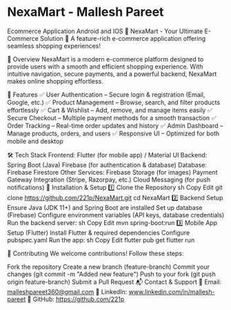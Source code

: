 # NexaMart - Mallesh Pareet
Ecommerce Application Android and IOS
📌 NexaMart - Your Ultimate E-Commerce Solution
🚀 A feature-rich e-commerce application offering seamless shopping experiences!

📜 Overview
NexaMart is a modern e-commerce platform designed to provide users with a smooth and efficient shopping experience. With intuitive navigation, secure payments, and a powerful backend, NexaMart makes online shopping effortless.

🌟 Features
✅ User Authentication – Secure login & registration (Email, Google, etc.)
✅ Product Management – Browse, search, and filter products effortlessly
✅ Cart & Wishlist – Add, remove, and manage items easily
✅ Secure Checkout – Multiple payment methods for a smooth transaction
✅ Order Tracking – Real-time order updates and history
✅ Admin Dashboard – Manage products, orders, and users
✅ Responsive UI – Optimized for both mobile and desktop

🛠️ Tech Stack
Frontend:
Flutter (for mobile app) /
Material UI 
Backend:
Spring Boot (Java)
Firebase (for authentication & database)
Database:
Firebase Firestore 
Other Services:
Firebase Storage (for images)
Payment Gateway Integration (Stripe, Razorpay, etc.)
Cloud Messaging (for push notifications)
🔧 Installation & Setup
1️⃣ Clone the Repository
sh
Copy
Edit
git clone https://github.com/221p/NexaMart.git
cd NexaMart
2️⃣ Backend Setup
Ensure Java (JDK 11+) and Spring Boot are installed
Set up database (Firebase)
Configure environment variables (API keys, database credentials)
Run the backend server:
sh
Copy
Edit
mvn spring-boot:run
3️⃣ Mobile App Setup (Flutter)
Install Flutter & required dependencies
Configure pubspec.yaml
Run the app:
sh
Copy
Edit
flutter pub get
flutter run


🚀 Contributing
We welcome contributions! Follow these steps:

Fork the repository
Create a new branch (feature-branch)
Commit your changes (git commit -m "Added new feature")
Push to your fork (git push origin feature-branch)
Submit a Pull Request
📬 Contact & Support
🔹 Email: malleshpareet360@gmail.com
🔹 LinkedIn: www.linkedin.com/in/mallesh-pareet
🔹 GitHub: https://github.com/221p
